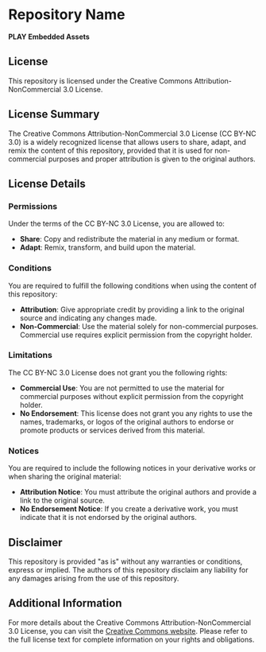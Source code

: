# Repository Name

**PLAY Embedded Assets**

## License

This repository is licensed under the Creative Commons Attribution-NonCommercial 3.0 License.

## License Summary

The Creative Commons Attribution-NonCommercial 3.0 License (CC BY-NC 3.0) is a widely recognized license that allows users to share, adapt, and remix the content of this repository, provided that it is used for non-commercial purposes and proper attribution is given to the original authors.

## License Details

### Permissions

Under the terms of the CC BY-NC 3.0 License, you are allowed to:

- **Share**: Copy and redistribute the material in any medium or format.
- **Adapt**: Remix, transform, and build upon the material.

### Conditions

You are required to fulfill the following conditions when using the content of this repository:

- **Attribution**: Give appropriate credit by providing a link to the original source and indicating any changes made.
- **Non-Commercial**: Use the material solely for non-commercial purposes. Commercial use requires explicit permission from the copyright holder.

### Limitations

The CC BY-NC 3.0 License does not grant you the following rights:

- **Commercial Use**: You are not permitted to use the material for commercial purposes without explicit permission from the copyright holder.
- **No Endorsement**: This license does not grant you any rights to use the names, trademarks, or logos of the original authors to endorse or promote products or services derived from this material.

### Notices

You are required to include the following notices in your derivative works or when sharing the original material:

- **Attribution Notice**: You must attribute the original authors and provide a link to the original source.
- **No Endorsement Notice**: If you create a derivative work, you must indicate that it is not endorsed by the original authors.

## Disclaimer

This repository is provided "as is" without any warranties or conditions, express or implied. The authors of this repository disclaim any liability for any damages arising from the use of this repository.

## Additional Information

For more details about the Creative Commons Attribution-NonCommercial 3.0 License, you can visit the [Creative Commons website](https://creativecommons.org/licenses/by-nc/3.0/). Please refer to the full license text for complete information on your rights and obligations.
